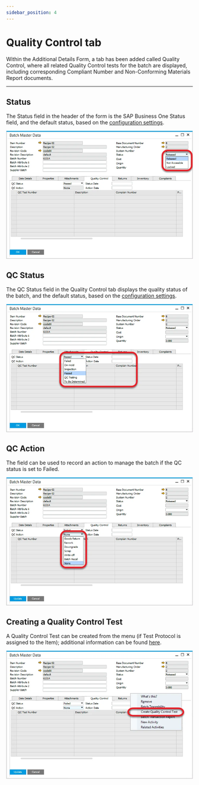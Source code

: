 ```yaml
---
sidebar_position: 4
---
```


# Quality Control tab

Within the Additional Details Form, a tab has been added called Quality Control, where all related Quality Control tests for the batch are displayed, including corresponding Compliant Number and Non-Conforming Materials Report documents.

---

## Status

The Status field in the header of the form is the SAP Business One Status field, and the default status, based on the [configuration settings](./../configuration-batch-and-quality-control-status.md).

![Status](./media/quality-control-tab/status.webp)

## QC Status

The QC Status field in the Quality Control tab displays the quality status of the batch, and the default status, based on the [configuration settings](./../configuration-batch-and-quality-control-status.md).

![QC Status](./media/quality-control-tab/qc-status.webp)

## QC Action

The field can be used to record an action to manage the batch if the QC status is set to Failed.

![QC Action](./media/quality-control-tab/qc-action.webp)

## Creating a Quality Control Test

A Quality Control Test can be created from the menu (if Test Protocol is assigned to the Item); additional information can be found [here](./../../../quality-control/quality-control-test/quality-control-test.md).

![Create Quality Control Test](./media/quality-control-tab/create-quality-control-test.webp)

